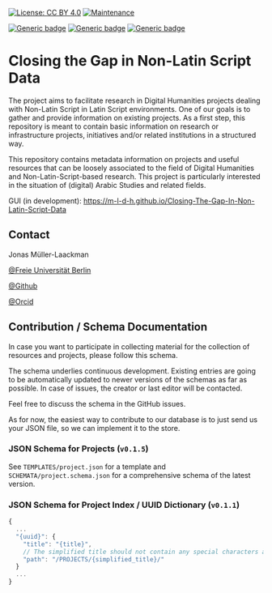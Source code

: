 [![License: CC BY 4.0](https://img.shields.io/badge/License-CC_BY_4.0-lightgrey.svg)](https://creativecommons.org/licenses/by/4.0/)
[![Maintenance](https://img.shields.io/badge/Maintained%3F-yes-green.svg)](https://github.com/Closing-the-Gap-in-NLS-DH/Projects/graphs/commit-activity)


[![Generic badge](https://img.shields.io/badge/IndexSchema-v0.1.1-blue.svg)](#indexschema)
[![Generic badge](https://img.shields.io/badge/ProjectsSchema-v0.1.6-blue.svg)](#projectsschema)
[![Generic badge](https://img.shields.io/badge/ResourcesSchema-v0.1.0-blue.svg)](#resourcesschema)

# Closing the Gap in Non-Latin Script Data

The project aims to facilitate research in Digital Humanities projects dealing with Non-Latin Script in Latin Script environments. One of our goals is to gather and provide information on existing projects. As a first step, this repository is meant to contain basic information on research or infrastructure projects, initiatives and/or related institutions in a structured way.

This repository contains metadata information on projects and useful resources that can be loosely associated to the field of Digital Humanities and Non-Latin-Script-based research. This project is particularly interested in the situation of (digital) Arabic Studies and related fields.

GUI (in development): https://m-l-d-h.github.io/Closing-The-Gap-In-Non-Latin-Script-Data

## Contact
Jonas Müller-Laackman

[@Freie Universität Berlin](https://www.geschkult.fu-berlin.de/e/semiarab/arabistik/Seminar/Mitarbeiterinnen-und-Mitarbeiter/Wissenschaftliche-Mitarbeiterinnen-und-Mitarbeiter/mueller-laackman/index.html)

[@Github](https://github.com/Jomula)

[@Orcid](https://orcid.org/0000-0003-2279-6751)

## Contribution / Schema Documentation

In case you want to participate in collecting material for the collection of resources and projects, please follow this schema.

The schema underlies continuous development. Existing entries are going to be automatically updated to newer versions of the schemas as far as possible. In case of issues, the creator or last editor will be contacted.

Feel free to discuss the schema in the GitHub issues.

As for now, the easiest way to contribute to our database is to just send us your JSON file, so we can implement it to the store.

### <a id="indexschema"></a>JSON Schema for Projects (`v0.1.5`)

See `TEMPLATES/project.json` for a template and `SCHEMATA/project.schema.json` for a comprehensive schema of the latest version.

### <a id="indexschema"></a>JSON Schema for Project Index / UUID Dictionary (`v0.1.1`)

```javascript
{
  ...
  "{uuid}": {
    "title": "{title}",
    // The simplified title should not contain any special characters and be machine-readable
    "path": "/PROJECTS/{simplified_title}/"
  }
  ...
}
```
